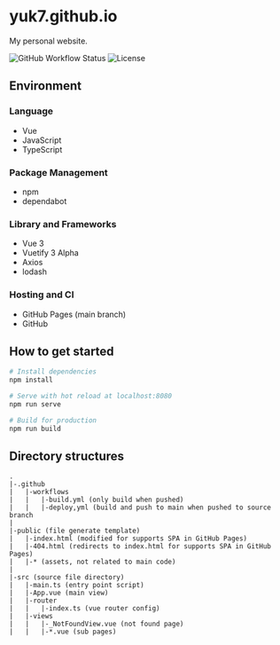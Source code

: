 # yuk7.github.io
My personal website.

![GitHub Workflow Status](https://img.shields.io/github/workflow/status/yuk7/yuk7.github.io/Node.js%20Build%20CI?style=flat-square)
![License](https://img.shields.io/github/license/yuk7/yuk7.github.io.svg?style=flat-square)

## Environment
### Language
* Vue
* JavaScript
* TypeScript
### Package Management
* npm
* dependabot
### Library and Frameworks
* Vue 3
* Vuetify 3 Alpha
* Axios
* lodash
### Hosting and CI
* GitHub Pages (main branch)
* GitHub

## How to get started
```bash
# Install dependencies
npm install

# Serve with hot reload at localhost:8080
npm run serve

# Build for production
npm run build
```

## Directory structures
```
.
|-.github
|   |-workflows
|   |   |-build.yml (only build when pushed)
|   |   |-deploy,yml (build and push to main when pushed to source branch
|
|-public (file generate template)
|   |-index.html (modified for supports SPA in GitHub Pages)
|   |-404.html (redirects to index.html for supports SPA in GitHub Pages)
|   |-* (assets, not related to main code)
|
|-src (source file directory)
|   |-main.ts (entry point script)
|   |-App.vue (main view)
|   |-router
|   |   |-index.ts (vue router config)
|   |-views
|   |   |-_NotFoundView.vue (not found page)
|   |   |-*.vue (sub pages)
```
